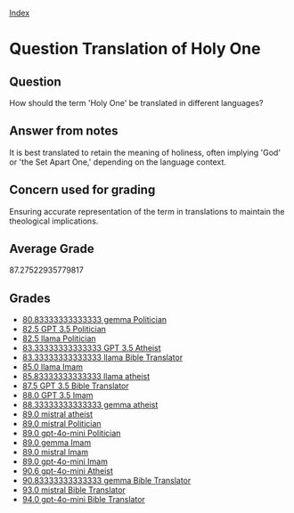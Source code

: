 
[Index](../../index.md)
# Question Translation of Holy One
## Question
How should the term 'Holy One' be translated in different languages?

## Answer from notes
It is best translated to retain the meaning of holiness, often implying 'God' or 'the Set Apart One,' depending on the language context.

## Concern used for grading
Ensuring accurate representation of the term in translations to maintain the theological implications.

## Average Grade
87.27522935779817

## Grades
 * [80.83333333333333 gemma Politician](../answers/gemma_Politician/Translation_of_Holy_One.md)
 * [82.5 GPT 3.5 Politician](../answers/GPT_3.5_Politician/Translation_of_Holy_One.md)
 * [82.5 llama Politician](../answers/llama_Politician/Translation_of_Holy_One.md)
 * [83.33333333333333 GPT 3.5 Atheist](../answers/GPT_3.5_Atheist/Translation_of_Holy_One.md)
 * [83.33333333333333 llama Bible Translator](../answers/llama_Bible_Translator/Translation_of_Holy_One.md)
 * [85.0 llama Imam](../answers/llama_Imam/Translation_of_Holy_One.md)
 * [85.83333333333333 llama atheist](../answers/llama_atheist/Translation_of_Holy_One.md)
 * [87.5 GPT 3.5 Bible Translator](../answers/GPT_3.5_Bible_Translator/Translation_of_Holy_One.md)
 * [88.0 GPT 3.5 Imam](../answers/GPT_3.5_Imam/Translation_of_Holy_One.md)
 * [88.33333333333333 gemma atheist](../answers/gemma_atheist/Translation_of_Holy_One.md)
 * [89.0 mistral atheist](../answers/mistral_atheist/Translation_of_Holy_One.md)
 * [89.0 mistral Politician](../answers/mistral_Politician/Translation_of_Holy_One.md)
 * [89.0 gpt-4o-mini Politician](../answers/gpt-4o-mini_Politician/Translation_of_Holy_One.md)
 * [89.0 gemma Imam](../answers/gemma_Imam/Translation_of_Holy_One.md)
 * [89.0 mistral Imam](../answers/mistral_Imam/Translation_of_Holy_One.md)
 * [89.0 gpt-4o-mini Imam](../answers/gpt-4o-mini_Imam/Translation_of_Holy_One.md)
 * [90.6 gpt-4o-mini Atheist](../answers/gpt-4o-mini_Atheist/Translation_of_Holy_One.md)
 * [90.83333333333333 gemma Bible Translator](../answers/gemma_Bible_Translator/Translation_of_Holy_One.md)
 * [93.0 mistral Bible Translator](../answers/mistral_Bible_Translator/Translation_of_Holy_One.md)
 * [94.0 gpt-4o-mini Bible Translator](../answers/gpt-4o-mini_Bible_Translator/Translation_of_Holy_One.md)
